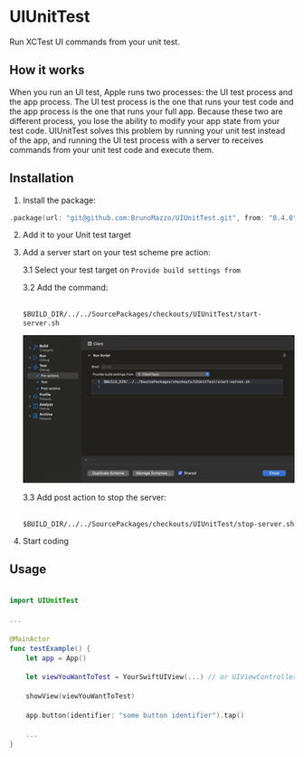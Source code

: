 # UIUnitTest

Run XCTest UI commands from your unit test.

## How it works

When you run an UI test, Apple runs two processes: the UI test process and the app process. The UI test process is the one that runs your test code and the app process is the one that runs your full app. Because these two are different process, you lose the ability to modify your app state from your test code. UIUnitTest solves this problem by running your unit test instead of the app, and running the UI test process with a server to receives commands from your unit test code and execute them.

## Installation

1. Install the package:

```swift
.package(url: "git@github.com:BrunoMazzo/UIUnitTest.git", from: "0.4.0")
```

2. Add it to your Unit test target

3. Add a server start on your test scheme pre action:

   3.1 Select your test target on `Provide build settings from`
   
   3.2 Add the command: 
    ```shell
    
    $BUILD_DIR/../../SourcePackages/checkouts/UIUnitTest/start-server.sh
    ```

    ![Pre action panel](docs/pre-action.png)

    3.3 Add post action to stop the server:
    ```shell
    
    $BUILD_DIR/../../SourcePackages/checkouts/UIUnitTest/stop-server.sh
    ```

4. Start coding


## Usage

```swift

import UIUnitTest

...

@MainActor
func testExample() {
    let app = App()

    let viewYouWantToTest = YourSwiftUIView(...) // or UIViewController

    showView(viewYouWantToTest)
    
    app.button(identifier: "some button identifier").tap()

    ...
}
```
